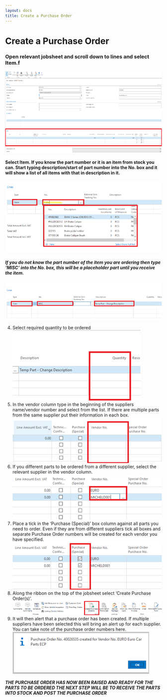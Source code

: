 ```yaml
---
layout: docs
title: Create a Purchase Order 
---
```


# Create a Purchase Order

### Open relevant jobsheet and scroll down to lines and select Item.f

![](media/garagehive-creating-a-purchase-order1.png)

#### Select Item. If you know the part number or it is an item from stock you can. Start typing description/start of part number into the No. box and it will show a list of all items with that in description in it. 

![](media/garagehive-creating-a-purchase-order2.png)

##### If you do not know the part number of the item you are ordering then type ‘MISC’ into the No. box, this will be a placeholder part until you receive the item.

![](media/garagehive-creating-a-purchase-order3.png)
   
4.	Select required quantity to be ordered 
   ![](media/garagehive-creating-a-purchase-order4.png)
5. In the vendor column type in the beginning of the suppliers name/vendor number and select from the list. If there are multiple parts from the same supplier put their information in each box.  
   ![](media/garagehive-creating-a-purchase-order5.png)
6. If you different parts to be ordered from a different supplier, select the relevant 
supplier in the vendor column. 
   ![](media/garagehive-creating-a-purchase-order6.png)
7. Place a tick in the  ‘Purchase (Special)’ box column against all parts you need to order. Even if they are from different suppliers tick all boxes and separate Purchase Order numbers will be created for each vendor you have specified. 
   ![](media/garagehive-creating-a-purchase-order7.png)
8.	Along the ribbon on the top of the jobsheet select ‘Create Purchase Order(s)’. 
   ![](media/garagehive-creating-a-purchase-order8.png)
9. It will then alert that a purchase order has been created. If multiple suppliers have been selected this will bring an alert up for each supplier. You can take note of the purchase order numbers here. 
   ![](media/garagehive-creating-a-purchase-order9.png)

***THE PURCHASE ORDER HAS NOW BEEN RAISED AND READY FOR THE PARTS TO BE ORDERED 
THE NEXT STEP WILL BE TO RECEIVE THE PARTS INTO STOCK AND POST THE PURCHASE ORDER***
